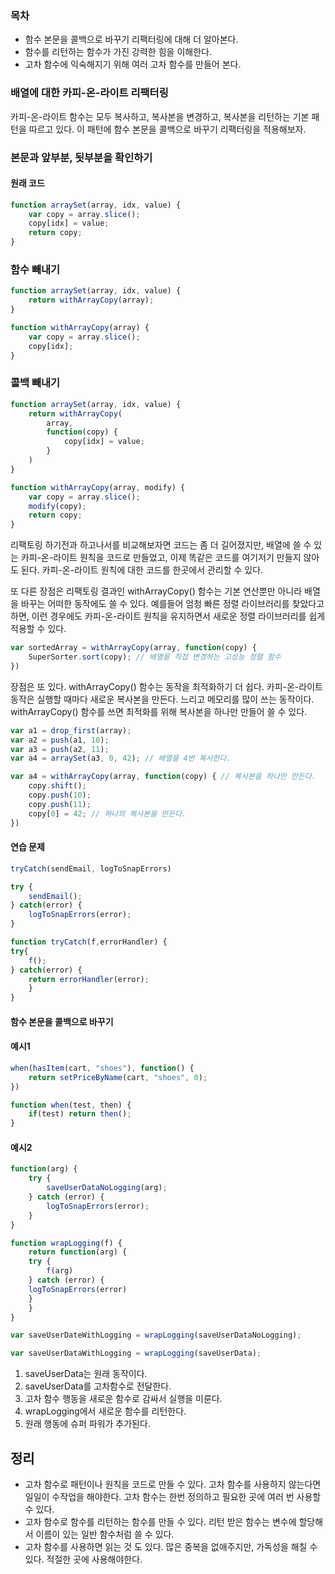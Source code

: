 ### 목차
- 함수 본문을 콜백으로 바꾸기 리팩터링에 대해 더 알아본다.
- 함수를 리턴하는 함수가 가진 강력한 힘을 이해한다.
- 고차 함수에 익숙해지기 위해 여러 고차 함수를 만들어 본다.

### 배열에 대한 카피-온-라이트 리팩터링
카피-온-라이트 함수는 모두 복사하고, 복사본을 변경하고, 복사본을 리턴하는 기본 패턴을 따르고 있다. 이 패턴에 함수 본문을 콜백으로 바꾸기 리팩터링을 적용해보자.

### 본문과 앞부분, 됫부분을 확인하기

#### 원래 코드
```ts
function arraySet(array, idx, value) {
	var copy = array.slice();
	copy[idx] = value;
	return copy;
}

```

### 함수 빼내기
```ts
function arraySet(array, idx, value) {
	return withArrayCopy(array);
}

function withArrayCopy(array) {
	var copy = array.slice();
	copy[idx];
}
```

### 콜백 빼내기
```ts
function arraySet(array, idx, value) {
	return withArrayCopy(
		array,
		function(copy) {
			copy[idx] = value;
		}
	)
}

function withArrayCopy(array, modify) {
	var copy = array.slice();
	modify(copy);
	return copy;
}
```

리팩토링 하기전과 하고나서를 비교해보자면 코드는 좀 더 길어졌지만, 배열에 쓸 수 있는 카피-온-라이트 원칙을 코드로 만들었고, 이제 똑같은 코드를 여기저기 만들지 않아도 된다. 카피-온-라이트 원칙에 대한 코드를 한곳에서 관리할 수 있다.

또 다른 장점은 리팩토링 결과인 withArrayCopy() 함수는 기본 연산뿐만 아니라 배열을 바꾸는 어떠한 동작에도 쓸 수 있다. 예를들어 엄청 빠른 정렬 라이브러리를 찾았다고 하면, 이런 경우에도 카피-온-라이트 원칙을 유지하면서 새로운 정렬 라이브러리를 쉽게 적용할 수 있다.

```ts
var sortedArray = withArrayCopy(array, function(copy) {
	SuperSorter.sort(copy); // 배열을 직접 변경하는 고성능 정렬 함수
})
```

장점은 또 있다. withArrayCopy() 함수는 동작을 최적화하기 더 쉽다. 카피-온-라이트 동작은 실행할 때마다 새로운 복사본을 만든다. 느리고 메모리를 많이 쓰는 동작이다. withArrayCopy() 함수를 쓰면 최적화를 위해 복사본을 하나만 만들어 쓸 수 있다.

```ts
var a1 = drop_first(array);
var a2 = push(a1, 10);
var a3 = push(a2, 11);
var a4 = arraySet(a3, 0, 42); // 배열을 4번 복사한다.
```

```ts
var a4 = withArrayCopy(array, function(copy) { // 복사본을 하나만 만든다.
	copy.shift();
	copy.push(10);
	copy.push(11);
	copy[0] = 42; // 하나의 복사본을 만든다.
})
```

#### 연습 문제

```ts
tryCatch(sendEmail, logToSnapErrors)

try {
	sendEmail();
} catch(error) {
	logToSnapErrors(error);
}
```

```ts
function tryCatch(f,errorHandler) {
try{
	f();
} catch(error) {
	return errorHandler(error);
	}
}
```

#### 함수 본문을 콜백으로 바꾸기
#### 예시1
```ts
when(hasItem(cart, "shoes"), function() {
	return setPriceByName(cart, "shoes", 0);
})
```

```ts
function when(test, then) {
	if(test) return then();
}
```

#### 예시2
```ts
function(arg) {
	try {
		saveUserDataNoLogging(arg);
	} catch (error) {
		logToSnapErrors(error);
	}
}
```

```ts
function wrapLogging(f) {
	return function(arg) {
	try {
		f(arg)
	} catch (error) {
	logToSnapErrors(error)
	}
	}
}

var saveUserDateWithLogging = wrapLogging(saveUserDataNoLogging);
```

```ts
var saveUserDataWithLogging = wrapLogging(saveUserData);
```

1. saveUserData는 원래 동작이다.
2. saveUserData를 고차함수로 전달한다.
3. 고차 함수 행동을 새로운 함수로 감싸서 실행을 미룬다.
4. wrapLogging에서 새로운 함수를 리턴한다.
5. 원래 행동에 슈퍼 파워가 추가된다.


## 정리
- 고차 함수로 패턴이나 원칙을 코드로 만들 수 있다. 고차 함수를 사용하지 않는다면 일일이 수작업을 해야한다. 고차 함수는 한번 정의하고 필요한 곳에 여러 번 사용할 수 있다.
- 고차 함수로 함수를 리턴하는 함수를 만들 수 있다. 리턴 받은 함수는 변수에 할당해서 이름이 있는 일반 함수처럼 쓸 수 있다.
- 고차 함수를 사용하면 읽는 것 도 있다. 많은 중복을 없애주지만, 가독성을 해칠 수 있다. 적절한 곳에 사용해야한다.
